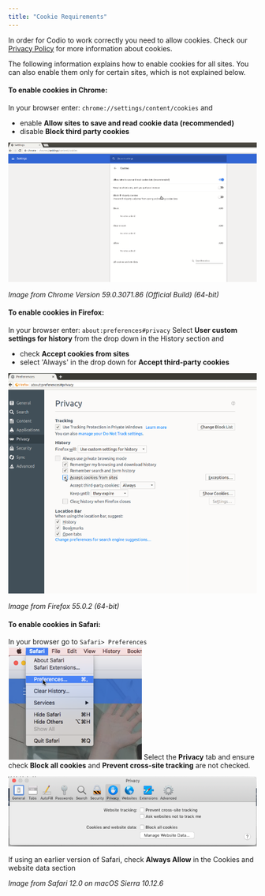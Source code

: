 ```yaml
---
title: "Cookie Requirements"
---
```


In order for Codio to work correctly you need to allow cookies. Check our [Privacy Policy](/legal/privacy/) for more information about cookies.

The following information explains how to enable cookies for all sites. You can also enable them only for certain sites, which is not explained below.

#### To enable cookies in Chrome:

In your browser enter: `chrome://settings/content/cookies`
and

- enable **Allow sites to save and read cookie data (recommended)**
- disable **Block third party cookies**
<img alt="Chrome Cookies" src="/img/chromecookies.png" class="simple"/>

*Image from Chrome Version 59.0.3071.86 (Official Build) (64-bit)*

#### To enable cookies in Firefox:
In your browser enter: `about:preferences#privacy`
Select **User custom settings for history** from the drop down in the History section and

- check **Accept cookies from sites**
- select 'Always' in the drop down for **Accept third-party cookies**
<img alt="Firefox Cookies" src="/img/firefoxcookies.png" class="simple"/>

*Image from Firefox 55.0.2 (64-bit)*

#### To enable cookies in Safari:
In your browser go to `Safari> Preferences`
<img alt="Safari" src="/img/safari.png" class="simple"/>
Select the **Privacy** tab and ensure check **Block all cookies** and **Prevent cross-site tracking** are not checked.

<img alt="Safari Cookies" src="/img/crosssitetracking.png" class="simple"/>

If using an earlier version of Safari, check **Always Allow** in the Cookies and website data section

*Image from Safari 12.0 on macOS Sierra 10.12.6*

